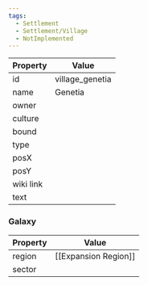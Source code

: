 ```yaml
---
tags:
  - Settlement
  - Settlement/Village
  - NotImplemented
---
```


| Property  | Value           |
| --------- | --------------- |
| id        | village_genetia |
| name      | Genetia         |
| owner     |                 |
| culture   |                 |
| bound     |                 |
| type      |                 |
| posX      |                 |
| posY      |                 |
| wiki link |                 |
| text      |                 |

### Galaxy
| Property | Value                |
| -------- | -------------------- |
| region   | [[Expansion Region]] |
| sector   |                      |

